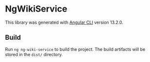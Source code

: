 # NgWikiService

This library was generated with [Angular CLI](https://github.com/angular/angular-cli) version 13.2.0.

## Build

Run `ng ng-wiki-service` to build the project. The build artifacts will be stored in the `dist/` directory.